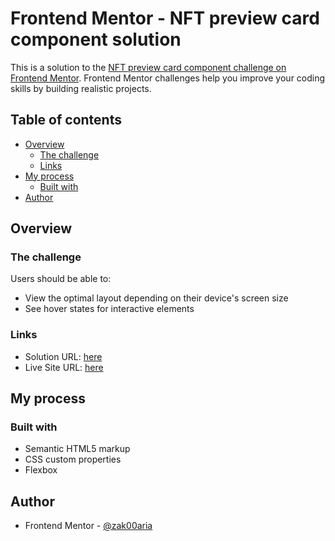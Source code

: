 # Frontend Mentor - NFT preview card component solution

This is a solution to the [NFT preview card component challenge on Frontend Mentor](https://www.frontendmentor.io/challenges/nft-preview-card-component-SbdUL_w0U). Frontend Mentor challenges help you improve your coding skills by building realistic projects. 

## Table of contents

- [Overview](#overview)
  - [The challenge](#the-challenge)
  - [Links](#links)
- [My process](#my-process)
  - [Built with](#built-with)
- [Author](#author)


## Overview

### The challenge

Users should be able to:

- View the optimal layout depending on their device's screen size
- See hover states for interactive elements

### Links

- Solution URL: [here](https://www.frontendmentor.io/solutions/nft-preview-card-component-challenge-solution-81VZC13Qj)
- Live Site URL: [here](https://zak00aria.github.io/FrontendMentor--NFT-preview-card-component-challenge--solution/)

## My process

### Built with

- Semantic HTML5 markup
- CSS custom properties
- Flexbox

## Author

- Frontend Mentor - [@zak00aria](https://www.frontendmentor.io/profile/zak00aria)
